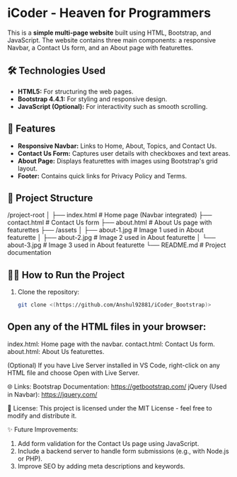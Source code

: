 # iCoder - Heaven for Programmers

This is a **simple multi-page website** built using HTML, Bootstrap, and JavaScript. The website contains three main components: a responsive Navbar, a Contact Us form, and an About page with featurettes.

## 🛠️ Technologies Used
- **HTML5:** For structuring the web pages.
- **Bootstrap 4.4.1:** For styling and responsive design.
- **JavaScript (Optional):** For interactivity such as smooth scrolling.

## 🚀 Features
- **Responsive Navbar:** Links to Home, About, Topics, and Contact Us.
- **Contact Us Form:** Captures user details with checkboxes and text areas.
- **About Page:** Displays featurettes with images using Bootstrap's grid layout.
- **Footer:** Contains quick links for Privacy Policy and Terms.

## 📁 Project Structure
/project-root │ ├── index.html # Home page (Navbar integrated) ├── contact.html # Contact Us form ├── about.html # About Us page with featurettes ├── /assets │ ├── about-1.jpg # Image 1 used in About featurette │ ├── about-2.jpg # Image 2 used in About featurette │ └── about-3.jpg # Image 3 used in About featurette └── README.md # Project documentation


## 🧑‍💻 How to Run the Project
1. Clone the repository:
   ```bash
   git clone <(https://github.com/Anshul92881/iCoder_Bootstrap)>

## Open any of the HTML files in your browser:

index.html: Home page with the navbar.
contact.html: Contact Us form.
about.html: About Us featurettes.

(Optional) If you have Live Server installed in VS Code, right-click on any HTML file and choose Open with Live Server.

🌐 Links:
Bootstrap Documentation: https://getbootstrap.com/
jQuery (Used in Navbar): https://jquery.com/

📢 License:
This project is licensed under the MIT License - feel free to modify and distribute it.

✨ Future Improvements:
1. Add form validation for the Contact Us page using JavaScript.
2. Include a backend server to handle form submissions (e.g., with Node.js or PHP).
3. Improve SEO by adding meta descriptions and keywords.
